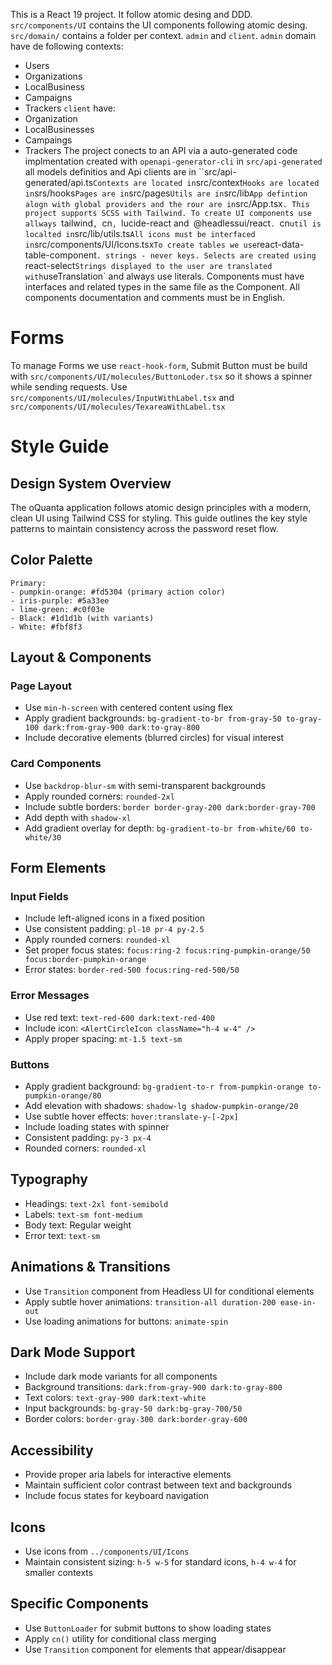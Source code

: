 This is a React 19 project.
It follow atomic desing and DDD.
`src/components/UI` contains the UI components following atomic desing.
`src/domain/` contains a folder per context. `admin` and `client`.
`admin` domain have de following contexts:
- Users
- Organizations
- LocalBusiness
- Campaigns
- Trackers
`client` have:
- Organization
- LocalBusinesses
- Campaings
- Trackers
The project conects to an API via a auto-generated code implmentation created with `openapi-generator-cli` in `src/api-generated` all models definitios and Api clients are in ``src/api-generated/api.ts`
Contexts are located in `src/context`
Hooks are located in `srs/hooks`
Pages are in `src/pages`
Utils are in `src/lib`
App defintion alogn with global providers and the rour are in `src/App.tsx`.
This project supports SCSS with Tailwind.
To create UI components use allways `tailwind`, `cn`, `lucide-react and` `@headlessui/react`.
`cn` util is localted in `src/lib/utils.ts`
All icons must be interfaced in `src/components/UI/Icons.tsx`
To create tables we use `react-data-table-component`.
strings - never keys.
Selects are created using `react-select`
Strings displayed to the user are translated with `useTranslation` and always use literals.
Components must have interfaces and related types in the same file as the Component. 
All components documentation and comments must be in English.
# Forms
To manage Forms we use `react-hook-form`, Submit Button must be build with `src/components/UI/molecules/ButtonLoder.tsx` so it shows a spinner while sending requests.
Use  `src/components/UI/molecules/InputWithLabel.tsx` and `src/components/UI/molecules/TexareaWithLabel.tsx`
# Style Guide
## Design System Overview
The oQuanta application follows atomic design principles with a modern, clean UI using Tailwind CSS for styling. This guide outlines the key style patterns to maintain consistency across the password reset flow.
## Color Palette
```
Primary: 
- pumpkin-orange: #fd5304 (primary action color)
- iris-purple: #5a33ee
- lime-green: #c0f03e
- Black: #1d1d1b (with variants)
- White: #fbf8f3
```
## Layout & Components
### Page Layout
- Use `min-h-screen` with centered content using flex
- Apply gradient backgrounds: `bg-gradient-to-br from-gray-50 to-gray-100 dark:from-gray-900 dark:to-gray-800`
- Include decorative elements (blurred circles) for visual interest
### Card Components
- Use `backdrop-blur-sm` with semi-transparent backgrounds
- Apply rounded corners: `rounded-2xl`
- Include subtle borders: `border border-gray-200 dark:border-gray-700`
- Add depth with `shadow-xl`
- Add gradient overlay for depth: `bg-gradient-to-br from-white/60 to-white/30`
## Form Elements
### Input Fields
- Include left-aligned icons in a fixed position
- Use consistent padding: `pl-10 pr-4 py-2.5`
- Apply rounded corners: `rounded-xl`
- Set proper focus states: `focus:ring-2 focus:ring-pumpkin-orange/50 focus:border-pumpkin-orange`
- Error states: `border-red-500 focus:ring-red-500/50`
### Error Messages
- Use red text: `text-red-600 dark:text-red-400`
- Include icon: `<AlertCircleIcon className="h-4 w-4" />`
- Apply proper spacing: `mt-1.5 text-sm`
### Buttons
- Apply gradient background: `bg-gradient-to-r from-pumpkin-orange to-pumpkin-orange/80`
- Add elevation with shadows: `shadow-lg shadow-pumpkin-orange/20`
- Use subtle hover effects: `hover:translate-y-[-2px]`
- Include loading states with spinner
- Consistent padding: `py-3 px-4`
- Rounded corners: `rounded-xl`
## Typography
- Headings: `text-2xl font-semibold`
- Labels: `text-sm font-medium`
- Body text: Regular weight
- Error text: `text-sm`
## Animations & Transitions
- Use `Transition` component from Headless UI for conditional elements
- Apply subtle hover animations: `transition-all duration-200 ease-in-out`
- Use loading animations for buttons: `animate-spin`
## Dark Mode Support
- Include dark mode variants for all components
- Background transitions: `dark:from-gray-900 dark:to-gray-800`
- Text colors: `text-gray-900 dark:text-white`
- Input backgrounds: `bg-gray-50 dark:bg-gray-700/50`
- Border colors: `border-gray-300 dark:border-gray-600`
## Accessibility
- Provide proper aria labels for interactive elements
- Maintain sufficient color contrast between text and backgrounds
- Include focus states for keyboard navigation
## Icons
- Use icons from `../components/UI/Icons`
- Maintain consistent sizing: `h-5 w-5` for standard icons, `h-4 w-4` for smaller contexts
## Specific Components
- Use `ButtonLoader` for submit buttons to show loading states
- Apply `cn()` utility for conditional class merging
- Use `Transition` component for elements that appear/disappear